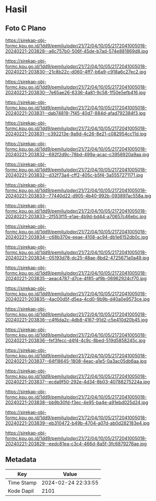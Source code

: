 # Hasil

## Foto C Plano

https://sirekap-obj-formc.kpu.go.id/1dd9/pemilu/pdpr/21/72/04/10/05/2172041005018-20240221-203828--a6c757b0-506f-45de-b7ad-574e881869d8.jpg

https://sirekap-obj-formc.kpu.go.id/1dd9/pemilu/pdpr/21/72/04/10/05/2172041005018-20240221-203830--21c8b22c-d060-4ff7-b6a9-c918a6c27ec2.jpg

https://sirekap-obj-formc.kpu.go.id/1dd9/pemilu/pdpr/21/72/04/10/05/2172041005018-20240221-203830--7e65ae26-6336-4a81-9c58-1f50e5efb416.jpg

https://sirekap-obj-formc.kpu.go.id/1dd9/pemilu/pdpr/21/72/04/10/05/2172041005018-20240221-203831--dab74819-7f45-40d7-884d-afad792384f3.jpg

https://sirekap-obj-formc.kpu.go.id/1dd9/pemilu/pdpr/21/72/04/10/05/2172041005018-20240221-203831--c392213e-9a9d-4c26-8e21-c082954cc11d.jpg

https://sirekap-obj-formc.kpu.go.id/1dd9/pemilu/pdpr/21/72/04/10/05/2172041005018-20240221-203832--692f2d9c-78bd-499a-acac-c3958920a9aa.jpg

https://sirekap-obj-formc.kpu.go.id/1dd9/pemilu/pdpr/21/72/04/10/05/2172041005018-20240221-203832--d32f73a4-cff2-405c-b5f4-3a5557271171.jpg

https://sirekap-obj-formc.kpu.go.id/1dd9/pemilu/pdpr/21/72/04/10/05/2172041005018-20240221-203833--77440d22-d905-4b40-992b-093897ac558a.jpg

https://sirekap-obj-formc.kpu.go.id/1dd9/pemilu/pdpr/21/72/04/10/05/2172041005018-20240221-203833--2f553f15-e1ae-4b9d-bd44-a70657c46ebc.jpg

https://sirekap-obj-formc.kpu.go.id/1dd9/pemilu/pdpr/21/72/04/10/05/2172041005018-20240221-203834--c68b370e-eeae-4108-ac94-db1e6152db0c.jpg

https://sirekap-obj-formc.kpu.go.id/1dd9/pemilu/pdpr/21/72/04/10/05/2172041005018-20240221-203834--05193d78-dc25-48ae-8bd2-4725671a0a49.jpg

https://sirekap-obj-formc.kpu.go.id/1dd9/pemilu/pdpr/21/72/04/10/05/2172041005018-20240221-203835--aeac4787-d7ce-4f85-af9b-06962924cf70.jpg

https://sirekap-obj-formc.kpu.go.id/1dd9/pemilu/pdpr/21/72/04/10/05/2172041005018-20240221-203835--4ac00d5f-d5ea-4cd0-9b9b-d40a0e9573ce.jpg

https://sirekap-obj-formc.kpu.go.id/1dd9/pemilu/pdpr/21/72/04/10/05/2172041005018-20240221-203836--c4f6da2c-4db8-4167-91d2-c5e410d20b45.jpg

https://sirekap-obj-formc.kpu.go.id/1dd9/pemilu/pdpr/21/72/04/10/05/2172041005018-20240221-203836--fef3fecc-d4f4-4c9c-8bed-519d5858245c.jpg

https://sirekap-obj-formc.kpu.go.id/1dd9/pemilu/pdpr/21/72/04/10/05/2172041005018-20240221-203837--64f18645-1808-4eac-a1e5-0a3ac05db6aa.jpg

https://sirekap-obj-formc.kpu.go.id/1dd9/pemilu/pdpr/21/72/04/10/05/2172041005018-20240221-203837--ecda9f50-292e-4d34-8b03-40788275224a.jpg

https://sirekap-obj-formc.kpu.go.id/1dd9/pemilu/pdpr/21/72/04/10/05/2172041005018-20240221-203838--bb9b30fd-f3ec-4e95-ba4e-a91ebd025d24.jpg

https://sirekap-obj-formc.kpu.go.id/1dd9/pemilu/pdpr/21/72/04/10/05/2172041005018-20240221-203839--eb310472-b49b-4704-a07d-ab0d282183e4.jpg

https://sirekap-obj-formc.kpu.go.id/1dd9/pemilu/pdpr/21/72/04/10/05/2172041005018-20240221-203829--eedc81ea-c3c4-466d-8a5f-3fc6879276ae.jpg


## Metadata

| Key        | Value               |
| ---------- | ------------------- |
| Time Stamp | 2024-02-24 22:33:55 |
| Kode Dapil | 2101                |



